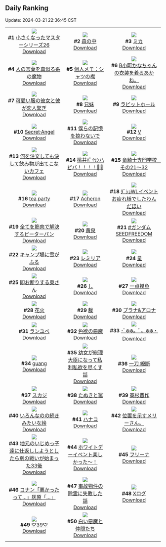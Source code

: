 ## Daily Ranking
Update: 2024-03-21 22:36:45 CST

|      |      |      |
| :----: | :----: | :----: |
| ![](https://i.pixiv.re/c/240x480/img-master/img/2024/03/19/12/30/28/117056465_p0_master1200.jpg)<br>**#1** [小さくなったマスターシリーズ26](https://www.pixiv.net/artworks/117056465)<br>[Download](https://i.pixiv.re/img-original/img/2024/03/19/12/30/28/117056465_p0.jpg) | ![](https://i.pixiv.re/c/240x480/img-master/img/2024/03/19/00/00/31/117045301_p0_master1200.jpg)<br>**#2** [森の中](https://www.pixiv.net/artworks/117045301)<br>[Download](https://i.pixiv.re/img-original/img/2024/03/19/00/00/31/117045301_p0.png) | ![](https://i.pixiv.re/c/240x480/img-master/img/2024/03/19/00/00/22/117045258_p0_master1200.jpg)<br>**#3** [ミカ](https://www.pixiv.net/artworks/117045258)<br>[Download](https://i.pixiv.re/img-original/img/2024/03/19/00/00/22/117045258_p0.jpg) |
| ![](https://i.pixiv.re/c/240x480/img-master/img/2024/03/19/00/20/12/117046136_p0_master1200.jpg)<br>**#4** [人の言葉を真似る系の魔物](https://www.pixiv.net/artworks/117046136)<br>[Download](https://i.pixiv.re/img-original/img/2024/03/19/00/20/12/117046136_p0.png) | ![](https://i.pixiv.re/c/240x480/img-master/img/2024/03/19/06/00/09/117051207_p0_master1200.jpg)<br>**#5** [個人メモ：シャツの襟](https://www.pixiv.net/artworks/117051207)<br>[Download](https://i.pixiv.re/img-original/img/2024/03/19/06/00/09/117051207_p0.jpg) | ![](https://i.pixiv.re/c/240x480/img-master/img/2024/03/19/18/11/50/117062052_p0_master1200.jpg)<br>**#6** [B小町かなちゃんの衣装を着るあかね。](https://www.pixiv.net/artworks/117062052)<br>[Download](https://i.pixiv.re/img-original/img/2024/03/19/18/11/50/117062052_p0.jpg) |
| ![](https://i.pixiv.re/c/240x480/img-master/img/2024/03/20/12/00/39/117083858_p0_master1200.jpg)<br>**#7** [可愛い服の彼女と彼が恋人繋ぎ](https://www.pixiv.net/artworks/117083858)<br>[Download](https://i.pixiv.re/img-original/img/2024/03/20/12/00/39/117083858_p0.jpg) | ![](https://i.pixiv.re/c/240x480/img-master/img/2024/03/20/18/16/52/117091845_p0_master1200.jpg)<br>**#8** [兄妹](https://www.pixiv.net/artworks/117091845)<br>[Download](https://i.pixiv.re/img-original/img/2024/03/20/18/16/52/117091845_p0.jpg) | ![](https://i.pixiv.re/c/240x480/img-master/img/2024/03/19/21/28/54/117067337_p0_master1200.jpg)<br>**#9** [ラビットホール](https://www.pixiv.net/artworks/117067337)<br>[Download](https://i.pixiv.re/img-original/img/2024/03/19/21/28/54/117067337_p0.jpg) |
| ![](https://i.pixiv.re/c/240x480/img-master/img/2024/03/19/00/01/02/117045388_p0_master1200.jpg)<br>**#10** [Secret·Angel](https://www.pixiv.net/artworks/117045388)<br>[Download](https://i.pixiv.re/img-original/img/2024/03/19/00/01/02/117045388_p0.jpg) | ![](https://i.pixiv.re/c/240x480/img-master/img/2024/03/20/22/44/51/117100420_p0_master1200.jpg)<br>**#11** [僕らの記憶を掠わないで](https://www.pixiv.net/artworks/117100420)<br>[Download](https://i.pixiv.re/img-original/img/2024/03/20/22/44/51/117100420_p0.jpg) | ![](https://i.pixiv.re/c/240x480/img-master/img/2024/03/19/01/35/47/117048105_p0_master1200.jpg)<br>**#12** [V](https://www.pixiv.net/artworks/117048105)<br>[Download](https://i.pixiv.re/img-original/img/2024/03/19/01/35/47/117048105_p0.png) |
| ![](https://i.pixiv.re/c/240x480/img-master/img/2024/03/19/20/25/18/117065410_p0_master1200.jpg)<br>**#13** [何を注文しても決して飲み物が出てこないカフェ](https://www.pixiv.net/artworks/117065410)<br>[Download](https://i.pixiv.re/img-original/img/2024/03/19/20/25/18/117065410_p0.jpg) | ![](https://i.pixiv.re/c/240x480/img-master/img/2024/03/19/03/04/15/117049481_p0_master1200.jpg)<br>**#14** [桃井ﾊﾟｲｾﾝハピバ！！！！🎂🎉](https://www.pixiv.net/artworks/117049481)<br>[Download](https://i.pixiv.re/img-original/img/2024/03/19/03/04/15/117049481_p0.jpg) | ![](https://i.pixiv.re/c/240x480/img-master/img/2024/03/19/22/49/34/117069898_p0_master1200.jpg)<br>**#15** [竜騎士専門学校　その21～32](https://www.pixiv.net/artworks/117069898)<br>[Download](https://i.pixiv.re/img-original/img/2024/03/19/22/49/34/117069898_p0.jpg) |
| ![](https://i.pixiv.re/c/240x480/img-master/img/2024/03/19/00/08/04/117045744_p0_master1200.jpg)<br>**#16** [tea party](https://www.pixiv.net/artworks/117045744)<br>[Download](https://i.pixiv.re/img-original/img/2024/03/19/00/08/04/117045744_p0.jpg) | ![](https://i.pixiv.re/c/240x480/img-master/img/2024/03/19/18/24/57/117062300_p0_master1200.jpg)<br>**#17** [Acheron](https://www.pixiv.net/artworks/117062300)<br>[Download](https://i.pixiv.re/img-original/img/2024/03/19/18/24/57/117062300_p0.jpg) | ![](https://i.pixiv.re/c/240x480/img-master/img/2024/03/20/20/38/27/117095989_p0_master1200.jpg)<br>**#18** [ﾀﾞｼｮWLイベントお疲れ様でしたわんだほい](https://www.pixiv.net/artworks/117095989)<br>[Download](https://i.pixiv.re/img-original/img/2024/03/20/20/38/27/117095989_p0.jpg) |
| ![](https://i.pixiv.re/c/240x480/img-master/img/2024/03/19/17/40/15/117061317_p0_master1200.jpg)<br>**#19** [全てを筋肉で解決するピーターパン](https://www.pixiv.net/artworks/117061317)<br>[Download](https://i.pixiv.re/img-original/img/2024/03/19/17/40/15/117061317_p0.jpg) | ![](https://i.pixiv.re/c/240x480/img-master/img/2024/03/20/00/00/47/117072303_p0_master1200.jpg)<br>**#20** [黄泉](https://www.pixiv.net/artworks/117072303)<br>[Download](https://i.pixiv.re/img-original/img/2024/03/20/00/00/47/117072303_p0.jpg) | ![](https://i.pixiv.re/c/240x480/img-master/img/2024/03/19/18/16/35/117062143_p0_master1200.jpg)<br>**#21** [#ガンダムSEEDFREEDOM](https://www.pixiv.net/artworks/117062143)<br>[Download](https://i.pixiv.re/img-original/img/2024/03/19/18/16/35/117062143_p0.jpg) |
| ![](https://i.pixiv.re/c/240x480/img-master/img/2024/03/19/00/00/21/117045253_p0_master1200.jpg)<br>**#22** [キャンプ場に雪がふる](https://www.pixiv.net/artworks/117045253)<br>[Download](https://i.pixiv.re/img-original/img/2024/03/19/00/00/21/117045253_p0.png) | ![](https://i.pixiv.re/c/240x480/img-master/img/2024/03/19/00/19/39/117046120_p0_master1200.jpg)<br>**#23** [レミリア](https://www.pixiv.net/artworks/117046120)<br>[Download](https://i.pixiv.re/img-original/img/2024/03/19/00/19/39/117046120_p0.jpg) | ![](https://i.pixiv.re/c/240x480/img-master/img/2024/03/19/00/00/08/117045200_p0_master1200.jpg)<br>**#24** [星](https://www.pixiv.net/artworks/117045200)<br>[Download](https://i.pixiv.re/img-original/img/2024/03/19/00/00/08/117045200_p0.jpg) |
| ![](https://i.pixiv.re/c/240x480/img-master/img/2024/03/19/00/00/18/117045235_p0_master1200.jpg)<br>**#25** [即お断りする奥さん](https://www.pixiv.net/artworks/117045235)<br>[Download](https://i.pixiv.re/img-original/img/2024/03/19/00/00/18/117045235_p0.jpg) | ![](https://i.pixiv.re/c/240x480/img-master/img/2024/03/19/06/00/05/117051195_p0_master1200.jpg)<br>**#26** [し](https://www.pixiv.net/artworks/117051195)<br>[Download](https://i.pixiv.re/img-original/img/2024/03/19/06/00/05/117051195_p0.png) | ![](https://i.pixiv.re/c/240x480/img-master/img/2024/03/20/20/12/36/117095183_p0_master1200.jpg)<br>**#27** [一点摸鱼](https://www.pixiv.net/artworks/117095183)<br>[Download](https://i.pixiv.re/img-original/img/2024/03/20/20/12/36/117095183_p0.jpg) |
| ![](https://i.pixiv.re/c/240x480/img-master/img/2024/03/19/03/11/33/117049553_p0_master1200.jpg)<br>**#28** [花火](https://www.pixiv.net/artworks/117049553)<br>[Download](https://i.pixiv.re/img-original/img/2024/03/19/03/11/33/117049553_p0.jpg) | ![](https://i.pixiv.re/c/240x480/img-master/img/2024/03/19/20/06/13/117064888_p0_master1200.jpg)<br>**#29** [裁](https://www.pixiv.net/artworks/117064888)<br>[Download](https://i.pixiv.re/img-original/img/2024/03/19/20/06/13/117064888_p0.jpg) | ![](https://i.pixiv.re/c/240x480/img-master/img/2024/03/20/00/00/50/117072314_p0_master1200.jpg)<br>**#30** [プラナ&アロナ](https://www.pixiv.net/artworks/117072314)<br>[Download](https://i.pixiv.re/img-original/img/2024/03/20/00/00/50/117072314_p0.jpg) |
| ![](https://i.pixiv.re/c/240x480/img-master/img/2024/03/19/04/15/53/117049053_p0_master1200.jpg)<br>**#31** [ランユベ](https://www.pixiv.net/artworks/117049053)<br>[Download](https://i.pixiv.re/img-original/img/2024/03/19/04/15/53/117049053_p0.png) | ![](https://i.pixiv.re/c/240x480/img-master/img/2024/03/19/20/32/32/117065626_p0_master1200.jpg)<br>**#32** [色欲の悪魔](https://www.pixiv.net/artworks/117065626)<br>[Download](https://i.pixiv.re/img-original/img/2024/03/19/20/32/32/117065626_p0.jpg) | ![](https://i.pixiv.re/c/240x480/img-master/img/2024/03/19/00/00/01/117045173_p0_master1200.jpg)<br>**#33** [･ﾟ❄️❄️。ﾟ。❄️❄️・](https://www.pixiv.net/artworks/117045173)<br>[Download](https://i.pixiv.re/img-original/img/2024/03/19/00/00/01/117045173_p0.jpg) |
| ![](https://i.pixiv.re/c/240x480/img-master/img/2024/03/20/11/03/11/117082695_p0_master1200.jpg)<br>**#34** [guang](https://www.pixiv.net/artworks/117082695)<br>[Download](https://i.pixiv.re/img-original/img/2024/03/20/11/03/11/117082695_p0.png) | ![](https://i.pixiv.re/c/240x480/img-master/img/2024/03/19/20/37/13/117065761_p0_master1200.jpg)<br>**#35** [幼女が総理大臣になって私利私欲を尽くす話](https://www.pixiv.net/artworks/117065761)<br>[Download](https://i.pixiv.re/img-original/img/2024/03/19/20/37/13/117065761_p0.jpg) | ![](https://i.pixiv.re/c/240x480/img-master/img/2024/03/20/18/08/17/117091645_p0_master1200.jpg)<br>**#36** [一刀 繚斷](https://www.pixiv.net/artworks/117091645)<br>[Download](https://i.pixiv.re/img-original/img/2024/03/20/18/08/17/117091645_p0.png) |
| ![](https://i.pixiv.re/c/240x480/img-master/img/2024/03/19/17/00/01/117060523_p0_master1200.jpg)<br>**#37** [スカジ](https://www.pixiv.net/artworks/117060523)<br>[Download](https://i.pixiv.re/img-original/img/2024/03/19/17/00/01/117060523_p0.jpg) | ![](https://i.pixiv.re/c/240x480/img-master/img/2024/03/20/11/59/13/117083737_p0_master1200.jpg)<br>**#38** [たぬきと罠](https://www.pixiv.net/artworks/117083737)<br>[Download](https://i.pixiv.re/img-original/img/2024/03/20/11/59/13/117083737_p0.png) | ![](https://i.pixiv.re/c/240x480/img-master/img/2024/03/19/00/25/10/117046283_p0_master1200.jpg)<br>**#39** [高杉晋作](https://www.pixiv.net/artworks/117046283)<br>[Download](https://i.pixiv.re/img-original/img/2024/03/19/00/25/10/117046283_p0.png) |
| ![](https://i.pixiv.re/c/240x480/img-master/img/2024/03/19/20/20/13/117065264_p0_master1200.jpg)<br>**#40** [いろんなのの続きみたいな絵](https://www.pixiv.net/artworks/117065264)<br>[Download](https://i.pixiv.re/img-original/img/2024/03/19/20/20/13/117065264_p0.jpg) | ![](https://i.pixiv.re/c/240x480/img-master/img/2024/03/19/00/57/33/117047203_p0_master1200.jpg)<br>**#41** [ハナコ](https://www.pixiv.net/artworks/117047203)<br>[Download](https://i.pixiv.re/img-original/img/2024/03/19/00/57/33/117047203_p0.jpg) | ![](https://i.pixiv.re/c/240x480/img-master/img/2024/03/20/16/01/28/117088558_p0_master1200.jpg)<br>**#42** [位置を示すメリーさん。](https://www.pixiv.net/artworks/117088558)<br>[Download](https://i.pixiv.re/img-original/img/2024/03/20/16/01/28/117088558_p0.jpg) |
| ![](https://i.pixiv.re/c/240x480/img-master/img/2024/03/19/11/11/40/117055184_p0_master1200.jpg)<br>**#43** [地元のいじめっ子達に仕返ししようとしたら別の戦いが始まった33後](https://www.pixiv.net/artworks/117055184)<br>[Download](https://i.pixiv.re/img-original/img/2024/03/19/11/11/40/117055184_p0.png) | ![](https://i.pixiv.re/c/240x480/img-master/img/2024/03/19/16/31/36/117060044_p0_master1200.jpg)<br>**#44** [ホワイトデーイベント楽しかった～！](https://www.pixiv.net/artworks/117060044)<br>[Download](https://i.pixiv.re/img-original/img/2024/03/19/16/31/36/117060044_p0.jpg) | ![](https://i.pixiv.re/c/240x480/img-master/img/2024/03/20/00/01/03/117072356_p0_master1200.jpg)<br>**#45** [フリーナ](https://www.pixiv.net/artworks/117072356)<br>[Download](https://i.pixiv.re/img-original/img/2024/03/20/00/01/03/117072356_p0.png) |
| ![](https://i.pixiv.re/c/240x480/img-master/img/2024/03/19/17/03/52/117060649_p0_master1200.jpg)<br>**#46** [コナン「悪かったって…」灰原「…」](https://www.pixiv.net/artworks/117060649)<br>[Download](https://i.pixiv.re/img-original/img/2024/03/19/17/03/52/117060649_p0.jpg) | ![](https://i.pixiv.re/c/240x480/img-master/img/2024/03/20/18/01/13/117091449_p0_master1200.jpg)<br>**#47** [事故物件の除霊に失敗した話](https://www.pixiv.net/artworks/117091449)<br>[Download](https://i.pixiv.re/img-original/img/2024/03/20/18/01/13/117091449_p0.jpg) | ![](https://i.pixiv.re/c/240x480/img-master/img/2024/03/19/07/35/53/117052374_p0_master1200.jpg)<br>**#48** [Xログ](https://www.pixiv.net/artworks/117052374)<br>[Download](https://i.pixiv.re/img-original/img/2024/03/19/07/35/53/117052374_p0.jpg) |
| ![](https://i.pixiv.re/c/240x480/img-master/img/2024/03/19/00/02/48/117045530_p0_master1200.jpg)<br>**#49** [♡39♡](https://www.pixiv.net/artworks/117045530)<br>[Download](https://i.pixiv.re/img-original/img/2024/03/19/00/02/48/117045530_p0.png) | ![](https://i.pixiv.re/c/240x480/img-master/img/2024/03/20/00/02/14/117072480_p0_master1200.jpg)<br>**#50** [白い悪魔と仲間たち](https://www.pixiv.net/artworks/117072480)<br>[Download](https://i.pixiv.re/img-original/img/2024/03/20/00/02/14/117072480_p0.jpg) |
|      |
